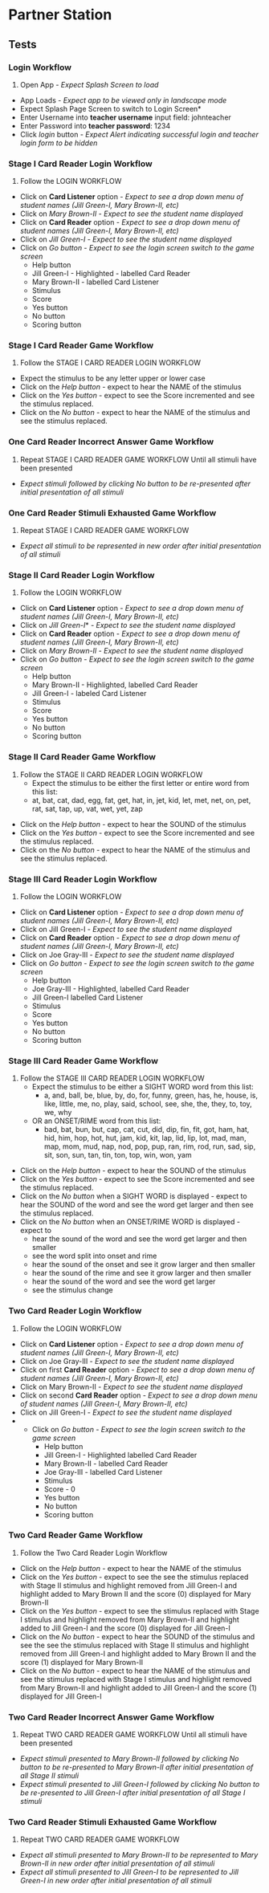 # Partner Station

## Tests

### Login Workflow

1. Open App - *Expect Splash Screen to load*
* App Loads - *Expect app to be viewed only in landscape mode*
* Expect Splash Page Screen to switch to Login Screen*
* Enter Username into **teacher username** input field: johnteacher
* Enter Password into **teacher password**: 1234
* Click *login* button - *Expect Alert indicating successful login and teacher login form to be hidden*

### Stage I Card Reader Login Workflow

1. Follow the LOGIN WORKFLOW
* Click on **Card Listener** option - *Expect to see a drop down menu of student names (Jill Green-I, Mary Brown-II, etc)*
* Click on *Mary Brown-II* - *Expect to see the student name displayed*
* Click on **Card Reader** option - *Expect to see a drop down menu of student names (Jill Green-I, Mary Brown-II, etc)*
* Click on *Jill Green-I* - *Expect to see the student name displayed*
* Click on *Go button* - *Expect to see the login screen switch to the game screen*
 	- Help button
 	- Jill Green-I - Highlighted - labelled Card Reader
  	- Mary Brown-II - labelled Card Listener
  	- Stimulus
  	- Score
  	- Yes button
  	- No button
  	- Scoring button


### Stage I Card Reader Game Workflow
1. Follow the STAGE I CARD READER LOGIN WORKFLOW
* Expect the stimulus to be any letter upper or lower case
* Click on the *Help button* - expect to hear the NAME of the stimulus
* Click on the *Yes button* - expect to see the Score incremented and see the stimulus replaced.
* Click on the *No button* - expect to hear the NAME of the stimulus and see the stimulus replaced.

### One Card Reader Incorrect Answer Game Workflow
1. Repeat STAGE I CARD READER GAME WORKFLOW Until all stimuli have been presented
* *Expect stimuli followed by clicking No button to be re-presented after initial presentation of all stimuli*

### One Card Reader Stimuli Exhausted Game Workflow
1. Repeat STAGE I CARD READER GAME WORKFLOW
* *Expect all stimuli to be represented in new order after initial presentation of all stimuli*



### Stage II Card Reader Login Workflow

1. Follow the LOGIN WORKFLOW
* Click on **Card Listener** option - *Expect to see a drop down menu of student names (Jill Green-I, Mary Brown-II, etc)*
* Click on *Jill Green-I** - *Expect to see the student name displayed*
* Click on **Card Reader** option - *Expect to see a drop down menu of student names (Jill Green-I, Mary Brown-II, etc)*
* Click on *Mary Brown-II* - *Expect to see the student name displayed*
* Click on *Go button* - *Expect to see the login screen switch to the game screen*
 	- Help button
 	- Mary Brown-II - Highlighted, labelled Card Reader
  	- Jill Green-I - labeled Card Listener
  	- Stimulus
  	- Score
  	- Yes button
  	- No button
  	- Scoring button

### Stage II Card Reader Game Workflow
1. Follow the STAGE II CARD READER LOGIN WORKFLOW
	- Expect the stimulus to be either the first letter or entire word from this list:
	- at, bat, cat, dad, egg, fat, get, hat, in, jet, kid, let, met, net, on, pet, rat, sat, tap, up, vat, wet, yet, zap 
* Click on the *Help button* - expect to hear the SOUND of the stimulus 
* Click on the *Yes button* - expect to see the Score incremented and see the stimulus replaced.
* Click on the *No button* - expect to hear the NAME of the stimulus and see the stimulus replaced.

### Stage III Card Reader Login Workflow

1. Follow the LOGIN WORKFLOW
* Click on **Card Listener** option - *Expect to see a drop down menu of student names (Jill Green-I, Mary Brown-II, etc)*
* Click on Jill Green-I - *Expect to see the student name displayed*
* Click on **Card Reader** option - *Expect to see a drop down menu of student names (Jill Green-I, Mary Brown-II, etc)*
* Click on Joe Gray-III - *Expect to see the student name displayed*
* Click on *Go button* - *Expect to see the login screen switch to the game screen*
 	- Help button
 	- Joe Gray-III - Highlighted, labelled Card Reader
  	- Jill Green-I labelled Card Listener
  	- Stimulus
  	- Score
  	- Yes button
  	- No button
  	- Scoring button

### Stage III Card Reader Game Workflow
1. Follow the STAGE III CARD READER LOGIN WORKFLOW
	- Expect the stimulus to be either a SIGHT WORD word from this list:
		- a, and, ball, be, blue, by, do, for, funny, green, has, he, house, is, like, little, me, no, play, said, school, see, she, the, they, to, toy, we, why
	- OR an ONSET/RIME word from this list:
		- bad, bat, bun, but, cap, cat, cut, did, dip, fin, fit, got, ham, hat, hid, him, hop, hot, hut, jam, kid, kit, lap, lid, lip, lot, mad, man, map, mom, mud, nap, nod, pop, pup, ran, rim, rod, run, sad, sip, sit, son, sun, tan, tin, ton, top, win, won, yam 
* Click on the *Help button* - expect to hear the SOUND of the stimulus 
* Click on the *Yes button* - expect to see the Score incremented and see the stimulus replaced.
* Click on the *No button* when a SIGHT WORD is displayed - expect to hear the SOUND of the word and see the word get larger and then see the stimulus replaced.
* Click on the *No button* when an ONSET/RIME WORD is displayed - expect to 
	- hear the sound of the word and see the word get larger and then smaller
	- see the word split into onset and rime
	- hear the sound of the onset and see it grow larger and then smaller
	- hear the sound of the rime and see it grow larger and then smaller
	- hear the sound of the word and see the word get larger 
	- see the stimulus change


### Two Card Reader Login Workflow

1. Follow the LOGIN WORKFLOW
* Click on **Card Listener** option - *Expect to see a drop down menu of student names (Jill Green-I, Mary Brown-II, etc)*
* Click on Joe Gray-III - *Expect to see the student name displayed*
* Click on first **Card Reader** option - *Expect to see a drop down menu of student names (Jill Green-I, Mary Brown-II, etc)*
* Click on Mary Brown-II - *Expect to see the student name displayed*
* Click on second **Card Reader** option - *Expect to see a drop down menu of student names (Jill Green-I, Mary Brown-II, etc)*
* Click on Jill Green-I - *Expect to see the student name displayed*
* * Click on *Go button* - *Expect to see the login screen switch to the game screen*
 	- Help button
 	- Jill Green-I - Highlighted labelled Card Reader
 	- Mary Brown-II - labelled Card Reader
  	- Joe Gray-III - labelled Card Listener
  	- Stimulus
  	- Score - 0
  	- Yes button
  	- No button
  	- Scoring button

### Two Card Reader Game Workflow
1. Follow the Two Card Reader Login Workflow
* Click on the *Help button* - expect to hear the NAME of the stimulus 
* Click on the *Yes button* - expect to see the see the stimulus replaced with Stage II stimulus and highlight removed from Jill Green-I and highlight added to Mary Brown II
and the score (0) displayed for Mary Brown-II
* Click on the *Yes button* - expect to see the stimulus replaced with Stage I stimulus and highlight removed from Mary Brown-II and highlight added to Jill Green-I
and the score (0) displayed for Jill Green-I
* Click on the *No button* - expect to hear the SOUND of the stimulus and see the see the stimulus replaced with Stage II stimulus and highlight removed from Jill Green-I and highlight added to Mary Brown II
and the score (1) displayed for Mary Brown-II
* Click on the *No button* - expect to hear the NAME of the stimulus and see the stimulus replaced with Stage I stimulus and highlight removed from Mary Brown-II and highlight added to Jill Green-I
and the score (1) displayed for Jill Green-I

### Two Card Reader Incorrect Answer Game Workflow
1. Repeat TWO CARD READER GAME WORKFLOW Until all stimuli have been presented
* *Expect stimuli presented to Mary Brown-II followed by clicking No button to be re-presented to Mary Brown-II after initial presentation of all Stage II stimuli*
* *Expect stimuli presented to Jill Green-I followed by clicking No button to be re-presented to Jill Green-I after initial presentation of all Stage I stimuli*

### Two Card Reader Stimuli Exhausted Game Workflow
1. Repeat TWO CARD READER GAME WORKFLOW
* *Expect all stimuli presented to Mary Brown-II to be represented to Mary Brown-II in new order after initial presentation of all stimuli*
* *Expect all stimuli presented to Jill Green-I to be represented to Jill Green-I in new order after initial presentation of all stimuli*

